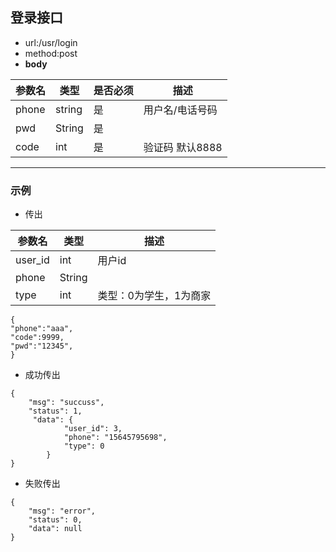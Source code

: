 ## 登录接口


- url:/usr/login
- method:post
- __body__

参数名 | 类型 | 是否必须 | 描述
---- | ---- | ---- |----
phone | string | 是 | 用户名/电话号码
pwd | String | 是 | 
code | int | 是 | 验证码 默认8888


---

### 示例
- 传出

参数名 | 类型 | 描述
---- | ----  | ----
user_id | int  | 用户id
phone | String | 
type | int  | 类型：0为学生，1为商家

```
{
"phone":"aaa",
"code":9999,
"pwd":"12345",
}
```

- 成功传出
```
{
    "msg": "succuss",
    "status": 1,
     "data": {
            "user_id": 3,
            "phone": "15645795698",
            "type": 0
        }
}
```

- 失败传出
```
{
    "msg": "error",
    "status": 0,
    "data": null
}
```







